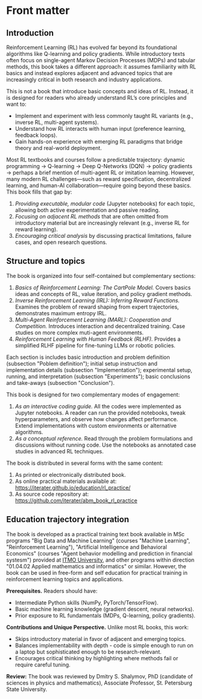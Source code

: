 # Front matter

## Introduction

Reinforcement Learning (RL) has evolved far beyond its foundational algorithms like Q-learning and policy gradients. While introductory texts often focus on single-agent Markov Decision Processes (MDPs) and tabular methods, this book takes a different approach: it assumes familiarity with RL basics and instead explores adjacent and advanced topics that are increasingly critical in both research and industry applications.  

This is not a book that introduce basic concepts and ideas of RL. Instead, it is designed for readers who already understand RL’s core principles and want to:  
- Implement and experiment with less commonly taught RL variants (e.g., inverse RL, multi-agent systems).  
- Understand how RL interacts with human input (preference learning, feedback loops).  
- Gain hands-on experience with emerging RL paradigms that bridge theory and real-world deployment.  

Most RL textbooks and courses follow a predictable trajectory: dynamic programming → Q-learning → Deep Q-Networks (DQN) → policy gradients → perhaps a brief mention of multi-agent RL or imitation learning. However, many modern RL challenges—such as reward specification, decentralized learning, and human-AI collaboration—require going beyond these basics. This book fills that gap by:  

1. *Providing executable, modular code* (Jupyter notebooks) for each topic, allowing both active experimentation and passive reading.  
2. *Focusing on adjacent RL methods* that are often omitted from introductory material but are increasingly relevant (e.g., inverse RL for reward learning).  
3. *Encouraging critical analysis* by discussing practical limitations, failure cases, and open research questions.  

## Structure and topics

The book is organized into four self-contained but complementary sections:  

1. *Basics of Reinforcement Learning: The CartPole Model.* Covers basics ideas and concepts of RL, value iteration, and policy gradient methods.  
2. *Inverse Reinforcement Learning (IRL): Inferring Reward Functions.* Examines the problem of reward shaping from expert trajectories, demonstrates maximum entropy IRL.  
3. *Multi-Agent Reinforcement Learning (MARL): Cooperation and Competition.* Introduces interaction and decentralized training. Case studies on more complex muti-agent environments.  
4. *Reinforcement Learning with Human Feedback (RLHF).* Provides a simplified RLHF pipeline for fine-tuning LLMs or robotic policies.  

Each section is includes basic introduction and problem definition (subsection "Poblem definition"); initial setup instruction and implementation details (subsection "Implementation"); experimental setup, running, and interpretation (subsection "Experiments"); basic conclusions and take-aways (subsection "Conclusion").

This book is designed for two complementary modes of engagement:  

1. *As an interactive coding guide.* All the codes were implemented as Jupyter notebooks. A reader can run the provided notebooks, tweak hyperparameters, and observe how changes affect performance. Extend implementations with custom environments or alternative algorithms.  
2. *As a conceptual reference.* Read through the problem formulations and discussions without running code. Use the notebooks as annotated case studies in advanced RL techniques.  

The book is distributed in several forms with the same content:
1. As printed or electronically distributed book.
2. As online practical materials available at: https://iterater.github.io/education/rl_practice/
3. As source code repository at: https://github.com/iterater/abm_book_rl_practice

## Education trajectory integration 

The book is developed as a practical training text book available in MSc programs "Big Data and Machine Learning" (courses "Machine Learning", "Reinforcement Learning"), "Artificial Intelligence and Behavioral Economics" (courses "Agent behavior modelling and prediction in financial systesm") provided at [ITMO University](https://en.itmo.ru/), and other programs within direction "01.04.02 Applied mathematics and informatics" or similar. However, the book can be used in free-form and self education for practical training in reinforcement learning topics and applications.

**Prerequisites.** Readers should have:  
- Intermediate Python skills (NumPy, PyTorch/TensorFlow).  
- Basic machine learning knowledge (gradient descent, neural networks).  
- Prior exposure to RL fundamentals (MDPs, Q-learning, policy gradients).  

**Contributions and Unique Perspective.** Unlike most RL books, this work:  
- Skips introductory material in favor of adjacent and emerging topics.  
- Balances implementability with depth - code is simple enough to run on a laptop but sophisticated enough to be research-relevant.  
- Encourages critical thinking by highlighting where methods fail or require careful tuning.  

**Review:** The book was reviewed by Dmitry S. Shalymov, PhD (candidate of sciences in physics and mathematics), Associate Professor, St. Petersburg State University.

```{bibliography}
```